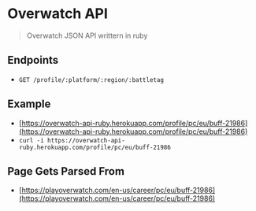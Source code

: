 # Overwatch API
> Overwatch JSON API writtern in ruby

## Endpoints
- `GET /profile/:platform/:region/:battletag`

## Example
- [https://overwatch-api-ruby.herokuapp.com/profile/pc/eu/buff-21986](https://overwatch-api-ruby.herokuapp.com/profile/pc/eu/buff-21986)
- `curl -i https://overwatch-api-ruby.herokuapp.com/profile/pc/eu/buff-21986`

## Page Gets Parsed From
- [https://playoverwatch.com/en-us/career/pc/eu/buff-21986](https://playoverwatch.com/en-us/career/pc/eu/buff-21986)

